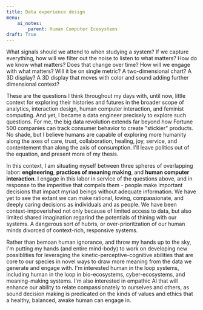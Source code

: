 ```yaml
---
title: Data experience design 
menu:
    ai_notes:
        parent: Human Computer Ecosystems
draft: True
---
```

What signals should we attend to when studying a system? If we capture everything,
how will we filter out the noise to listen to what matters? How do we know what
matters? Does that change over time? How will we engage with what matters? Will 
it be on single metric? A two-dimensional chart? A 3D display? A 3D display that 
moves with color and sound adding further dimensional context?

These are the questions I think throughout my days with, until now, little 
context for exploring their histories and futures in the broader scope of
analytics, interaction design, human computer interaction, and feminist computing.
And yet, I became a data engineer precisely to explore such questions. For me,
the big data revolution extends far beyond how Fortune 500 companies can track
consumer behavior to create "stickier" products. No shade, but I believe
humans are capable of exploring more humanity along the axes of care, trust,
collaboration, healing, joy, service, and contentement than along the axis of
consumption. I'll leave politics out of the equation, and present more of my thesis.

In this context, I am situating myself between three spheres of overlapping labor:  **engineering**, 
**practices of meaning making**, and **human computer interaction**. I engage in this labor in 
service of the questions above, and in response to the 
imperitive that compels them - people make important decisions that impact myriad 
beings without adequate information. We have yet to see the extant we can make rational,
loving, compassionate, and deeply caring decisions as individuals and as people. We have
been context-impoverished not only because of limited access to data, but also limited 
shared imagination regarind the potentials of thining with our systems. A dangerous sort of hubris,
or over-prioritzation of our human minds divorced of context-rich, responsive systems. 

Rather than bemoan human ignorance, and throw my hands up to the sky, I'm putting my hands 
(and entire mind-body) to work on developing new possiblities for leveraging the 
kinetic-perceptive-cognitive abilities that are core to our species in novel ways to 
draw more meaning from the data we generate and engage with. I'm interested human in the loop systems, 
including human in the loop in bio-ecosystems, cyber-ecosystems, and meaning-making systems.
I'm also interested in empathic AI that will enhance our ability to relate compassionately to 
ourselves and others, as sound decision making is predicated on the kinds of values and ethics that a
healthy, balanced, awake human can engage in. 

